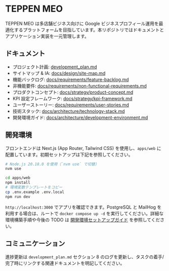 # TEPPEN MEO

TEPPEN MEO は多店舗ビジネス向けに Google ビジネスプロフィール運用を最適化するプラットフォームを目指しています。本リポジトリではドキュメントとアプリケーション実装を一元管理します。

## ドキュメント
- プロジェクト計画: [development_plan.md](development_plan.md)
- サイトマップ & IA: [docs/design/site-map.md](docs/design/site-map.md)
- 機能バックログ: [docs/requirements/feature-backlog.md](docs/requirements/feature-backlog.md)
- 非機能要件: [docs/requirements/non-functional-requirements.md](docs/requirements/non-functional-requirements.md)
- プロダクトコンセプト: [docs/strategy/product-concept.md](docs/strategy/product-concept.md)
- KPI 設定フレームワーク: [docs/strategy/kpi-framework.md](docs/strategy/kpi-framework.md)
- ユーザーストーリー: [docs/requirements/user-stories.md](docs/requirements/user-stories.md)
- 技術スタック: [docs/architecture/technology-stack.md](docs/architecture/technology-stack.md)
- 開発環境ガイド: [docs/architecture/development-environment.md](docs/architecture/development-environment.md)

## 開発環境
フロントエンドは Next.js (App Router, Tailwind CSS) を使用し、`apps/web` に配置しています。初期セットアップは下記を参照してください。

```bash
# Node.js 20.18.0 を使用（`nvm use` で切替）
nvm use

cd apps/web
npm install
# 環境変数テンプレートをコピー
cp .env.example .env.local
npm run dev
```

`http://localhost:3000` でアプリを確認できます。PostgreSQL と MailHog を利用する場合は、ルートで `docker compose up -d` を実行してください。詳細な環境構築手順や今後の TODO は [開発環境セットアップガイド](docs/architecture/development-environment.md) を参照してください。

## コミュニケーション
進捗更新は `development_plan.md` セクション 8 のログを更新し、タスクの着手/完了時にリンクする関連ドキュメントを明記してください。
